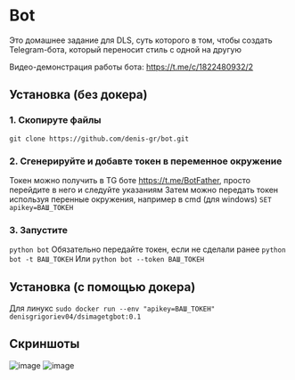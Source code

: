 # Bot

Это домашнее задание для DLS, суть которого в том, чтобы создать Telegram-бота, который переносит стиль с одной на другую

Видео-демонстрация работы бота: https://t.me/c/1822480932/2

## Установка (без докера)
### 1. Скопируте файлы
`git clone https://github.com/denis-gr/bot.git`
### 2. Сгенерируйте и добавте токен в переменное окружение
Токен можно получить в TG боте https://t.me/BotFather, просто перейдите в него и следуйте указаниям
Затем можно передать токен используя перенные окружения, например в cmd (для windows) `SET apikey=ВАШ_ТОКЕН`
### 3. Запустите
`python bot`
Обязательно передайте токен, если не сделали ранее
`python bot -t ВАШ_ТОКЕН`
Или
`python bot --token ВАШ_ТОКЕН`

## Установка (с помощью докера)
Для линукс
`sudo docker run --env "apikey=ВАШ_ТОКЕН" denisgrigoriev04/dsimagetgbot:0.1`

## Скриншоты
![image](https://user-images.githubusercontent.com/73753069/215632551-083cd0bb-77ab-4eb5-92b2-b6ac5dfe5926.png)
![image](https://user-images.githubusercontent.com/73753069/215632642-8471bf57-1752-493c-86c8-b2de4999a609.png)
